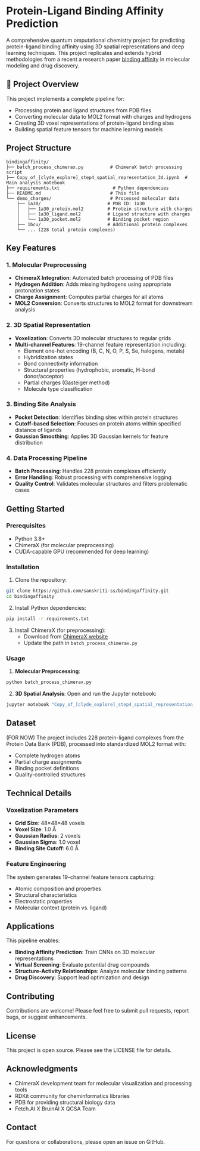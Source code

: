 # Protein-Ligand Binding Affinity Prediction

A comprehensive quantum omputational chemistry project for predicting protein-ligand binding affinity using 3D spatial representations and deep learning techniques. This project replicates and extends hybrid methodologies from a recent a research paper [binding affinity](https://www.nature.com/articles/s41598-023-45269-y) in molecular modeling and drug discovery.

## 🧬 Project Overview

This project implements a complete pipeline for:

- Processing protein and ligand structures from PDB files
- Converting molecular data to MOL2 format with charges and hydrogens
- Creating 3D voxel representations of protein-ligand binding sites
- Building spatial feature tensors for machine learning models

## Project Structure

```text
bindingaffinity/
├── batch_process_chimerax.py          # ChimeraX batch processing script
├── Copy_of_[clyde_explore]_step4_spatial_representation_3d.ipynb  # Main analysis notebook
├── requirements.txt                    # Python dependencies
├── README.md                          # This file
└── demo_charges/                      # Processed molecular data
    ├── 1a30/                         # PDB ID: 1a30
    │   ├── 1a30_protein.mol2         # Protein structure with charges
    │   ├── 1a30_ligand.mol2          # Ligand structure with charges
    │   └── 1a30_pocket.mol2          # Binding pocket region
    ├── 1bcu/                         # Additional protein complexes
    └── ... (228 total protein complexes)
```

## Key Features

### 1. Molecular Preprocessing

- **ChimeraX Integration**: Automated batch processing of PDB files
- **Hydrogen Addition**: Adds missing hydrogens using appropriate protonation states
- **Charge Assignment**: Computes partial charges for all atoms
- **MOL2 Conversion**: Converts structures to MOL2 format for downstream analysis

### 2. 3D Spatial Representation

- **Voxelization**: Converts 3D molecular structures to regular grids
- **Multi-channel Features**: 19-channel feature representation including:
  - Element one-hot encoding (B, C, N, O, P, S, Se, halogens, metals)
  - Hybridization states
  - Bond connectivity information
  - Structural properties (hydrophobic, aromatic, H-bond donor/acceptor)
  - Partial charges (Gasteiger method)
  - Molecule type classification

### 3. Binding Site Analysis

- **Pocket Detection**: Identifies binding sites within protein structures
- **Cutoff-based Selection**: Focuses on protein atoms within specified distance of ligands
- **Gaussian Smoothing**: Applies 3D Gaussian kernels for feature distribution

### 4. Data Processing Pipeline

- **Batch Processing**: Handles 228 protein complexes efficiently
- **Error Handling**: Robust processing with comprehensive logging
- **Quality Control**: Validates molecular structures and filters problematic cases

## Getting Started

### Prerequisites

- Python 3.8+
- ChimeraX (for molecular preprocessing)
- CUDA-capable GPU (recommended for deep learning)

### Installation

1. Clone the repository:

```bash
git clone https://github.com/sanskriti-ss/bindingaffinity.git
cd bindingaffinity
```

2. Install Python dependencies:

```bash
pip install -r requirements.txt
```

3. Install ChimeraX (for preprocessing):
   - Download from [ChimeraX website](https://www.cgl.ucsf.edu/chimerax/)
   - Update the path in `batch_process_chimerax.py`

### Usage

1. **Molecular Preprocessing**:

```bash
python batch_process_chimerax.py
```

2. **3D Spatial Analysis**:
   Open and run the Jupyter notebook:

```bash
jupyter notebook "Copy_of_[clyde_explore]_step4_spatial_representation_3d.ipynb"
```

## Dataset
(FOR NOW)
The project includes 228 protein-ligand complexes from the Protein Data Bank (PDB), processed into standardized MOL2 format with:

- Complete hydrogen atoms
- Partial charge assignments
- Binding pocket definitions
- Quality-controlled structures

## Technical Details

### Voxelization Parameters

- **Grid Size**: 48×48×48 voxels
- **Voxel Size**: 1.0 Å
- **Gaussian Radius**: 2 voxels
- **Gaussian Sigma**: 1.0 voxel
- **Binding Site Cutoff**: 6.0 Å

### Feature Engineering

The system generates 19-channel feature tensors capturing:

- Atomic composition and properties
- Structural characteristics
- Electrostatic properties
- Molecular context (protein vs. ligand)

## Applications

This pipeline enables:

- **Binding Affinity Prediction**: Train CNNs on 3D molecular representations
- **Virtual Screening**: Evaluate potential drug compounds
- **Structure-Activity Relationships**: Analyze molecular binding patterns
- **Drug Discovery**: Support lead optimization and design

## Contributing

Contributions are welcome! Please feel free to submit pull requests, report bugs, or suggest enhancements.

##  License

This project is open source. Please see the LICENSE file for details.

## Acknowledgments

- ChimeraX development team for molecular visualization and processing tools
- RDKit community for cheminformatics libraries
- PDB for providing structural biology data
- Fetch.AI X BruinAI X QCSA Team

## Contact

For questions or collaborations, please open an issue on GitHub.
